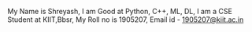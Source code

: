 My Name is Shreyash, I am Good at Python, C++, ML, DL,
I am a CSE Student at KIIT,Bbsr,
My Roll no is 1905207,
Email id - 1905207@kiit.ac.in
